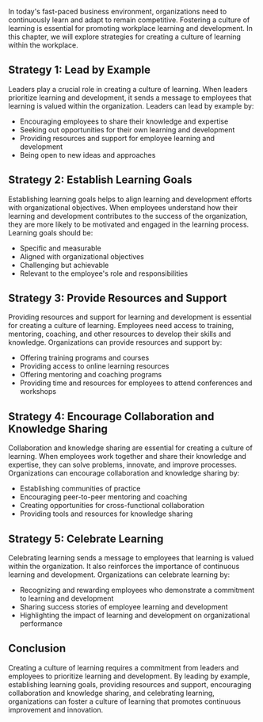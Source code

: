 
In today's fast-paced business environment, organizations need to continuously learn and adapt to remain competitive. Fostering a culture of learning is essential for promoting workplace learning and development. In this chapter, we will explore strategies for creating a culture of learning within the workplace.

Strategy 1: Lead by Example
---------------------------

Leaders play a crucial role in creating a culture of learning. When leaders prioritize learning and development, it sends a message to employees that learning is valued within the organization. Leaders can lead by example by:

* Encouraging employees to share their knowledge and expertise
* Seeking out opportunities for their own learning and development
* Providing resources and support for employee learning and development
* Being open to new ideas and approaches

Strategy 2: Establish Learning Goals
------------------------------------

Establishing learning goals helps to align learning and development efforts with organizational objectives. When employees understand how their learning and development contributes to the success of the organization, they are more likely to be motivated and engaged in the learning process. Learning goals should be:

* Specific and measurable
* Aligned with organizational objectives
* Challenging but achievable
* Relevant to the employee's role and responsibilities

Strategy 3: Provide Resources and Support
-----------------------------------------

Providing resources and support for learning and development is essential for creating a culture of learning. Employees need access to training, mentoring, coaching, and other resources to develop their skills and knowledge. Organizations can provide resources and support by:

* Offering training programs and courses
* Providing access to online learning resources
* Offering mentoring and coaching programs
* Providing time and resources for employees to attend conferences and workshops

Strategy 4: Encourage Collaboration and Knowledge Sharing
---------------------------------------------------------

Collaboration and knowledge sharing are essential for creating a culture of learning. When employees work together and share their knowledge and expertise, they can solve problems, innovate, and improve processes. Organizations can encourage collaboration and knowledge sharing by:

* Establishing communities of practice
* Encouraging peer-to-peer mentoring and coaching
* Creating opportunities for cross-functional collaboration
* Providing tools and resources for knowledge sharing

Strategy 5: Celebrate Learning
------------------------------

Celebrating learning sends a message to employees that learning is valued within the organization. It also reinforces the importance of continuous learning and development. Organizations can celebrate learning by:

* Recognizing and rewarding employees who demonstrate a commitment to learning and development
* Sharing success stories of employee learning and development
* Highlighting the impact of learning and development on organizational performance

Conclusion
----------

Creating a culture of learning requires a commitment from leaders and employees to prioritize learning and development. By leading by example, establishing learning goals, providing resources and support, encouraging collaboration and knowledge sharing, and celebrating learning, organizations can foster a culture of learning that promotes continuous improvement and innovation.
